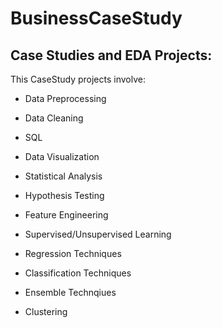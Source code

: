 # BusinessCaseStudy

## Case Studies and EDA Projects:

This CaseStudy projects involve:

* Data Preprocessing 

* Data Cleaning

* SQL

* Data Visualization

* Statistical Analysis

* Hypothesis Testing

* Feature Engineering

* Supervised/Unsupervised Learning

* Regression Techniques

* Classification Techniques

* Ensemble Technqiues

* Clustering

